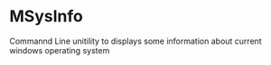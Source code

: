 # MSysInfo
Commannd Line unitility to displays some information about current windows operating system 
